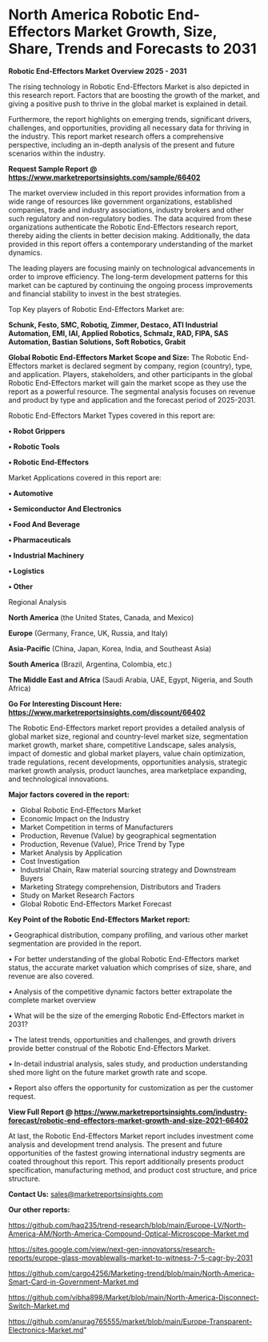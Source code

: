 # North America Robotic End-Effectors Market Growth, Size, Share, Trends and Forecasts to 2031

<Strong> Robotic End-Effectors Market Overview 2025 - 2031</strong>

The rising technology in Robotic End-Effectors Market is also depicted in this research report. Factors that are boosting the growth of the market, and giving a positive push to thrive in the global market is explained in detail.

Furthermore, the report highlights on emerging trends, significant drivers, challenges, and opportunities, providing all necessary data for thriving in the industry. This report market research offers a comprehensive perspective, including an in-depth analysis of the present and future scenarios within the industry.

<strong>Request Sample Report @ <a href=https://www.marketreportsinsights.com/sample/66402>https://www.marketreportsinsights.com/sample/66402</a></strong>

The market overview included in this report provides information from a wide range of resources like government organizations, established companies, trade and industry associations, industry brokers and other such regulatory and non-regulatory bodies. The data acquired from these organizations authenticate the Robotic End-Effectors research report, thereby aiding the clients in better decision making. Additionally, the data provided in this report offers a contemporary understanding of the market dynamics.

The leading players are focusing mainly on technological advancements in order to improve efficiency. The long-term development patterns for this market can be captured by continuing the ongoing process improvements and financial stability to invest in the best strategies.

Top Key players of Robotic End-Effectors Market are:

<strong>Schunk, Festo, SMC, Robotiq, Zimmer, Destaco, ATI Industrial Automation, EMI, IAI, Applied Robotics, Schmalz, RAD, FIPA, SAS Automation, Bastian Solutions, Soft Robotics, Grabit</strong>

<strong><b>Global Robotic End-Effectors Market Scope and Size:</b></strong>
The Robotic End-Effectors market is declared segment by company, region (country), type, and application. Players, stakeholders, and other participants in the global Robotic End-Effectors market will gain the market scope as they use the report as a powerful resource. The segmental analysis focuses on revenue and product by type and application and the forecast period of 2025-2031.

Robotic End-Effectors Market Types covered in this report are:

<strong>• Robot Grippers

• Robotic Tools

• Robotic End-Effectors</strong>

Market Applications covered in this report are:

<strong>• Automotive

• Semiconductor And Electronics

• Food And Beverage

• Pharmaceuticals

• Industrial Machinery

• Logistics

• Other</strong> 

Regional Analysis

<strong>North America</strong> (the United States, Canada, and Mexico)

<strong>Europe</strong> (Germany, France, UK, Russia, and Italy)

<strong>Asia-Pacific</strong> (China, Japan, Korea, India, and Southeast Asia)

<strong>South America</strong> (Brazil, Argentina, Colombia, etc.)

<strong>The Middle East and Africa</strong> (Saudi Arabia, UAE, Egypt, Nigeria, and South Africa)

<strong>Go For Interesting Discount Here: <a href=https://www.marketreportsinsights.com/discount/66402>https://www.marketreportsinsights.com/discount/66402</a></strong>

The Robotic End-Effectors market report provides a detailed analysis of global market size, regional and country-level market size, segmentation market growth, market share, competitive Landscape, sales analysis, impact of domestic and global market players, value chain optimization, trade regulations, recent developments, opportunities analysis, strategic market growth analysis, product launches, area marketplace expanding, and technological innovations.

<strong><b>Major factors covered in the report:</b></strong>
<ul>
  <li>Global Robotic End-Effectors Market </li>
  <li>Economic Impact on the Industry</li>
  <li>Market Competition in terms of Manufacturers</li>
  <li>Production, Revenue (Value) by geographical segmentation</li>
  <li>Production, Revenue (Value), Price Trend by Type</li>
  <li>Market Analysis by Application</li>
  <li>Cost Investigation</li>
  <li>Industrial Chain, Raw material sourcing strategy and Downstream Buyers</li>
  <li>Marketing Strategy comprehension, Distributors and Traders</li>
  <li>Study on Market Research Factors</li>
  <li>Global Robotic End-Effectors Market Forecast</li>
</ul>

<strong><b>Key Point of the Robotic End-Effectors Market report:</b></strong>

• Geographical distribution, company profiling, and various other market segmentation are provided in the report.

• For better understanding of the global Robotic End-Effectors market status, the accurate market valuation which comprises of size, share, and revenue are also covered.

• Analysis of the competitive dynamic factors better extrapolate the complete market overview

• What will be the size of the emerging Robotic End-Effectors market in 2031?

• The latest trends, opportunities and challenges, and growth drivers provide better construal of the Robotic End-Effectors Market.

• In-detail industrial analysis, sales study, and production understanding shed more light on the future market growth rate and scope.

• Report also offers the opportunity for customization as per the customer request.

<strong><b>View Full Report @ <a href=https://www.marketreportsinsights.com/industry-forecast/robotic-end-effectors-market-growth-and-size-2021-66402>https://www.marketreportsinsights.com/industry-forecast/robotic-end-effectors-market-growth-and-size-2021-66402</a></b></strong>


At last, the Robotic End-Effectors Market report includes investment come analysis and development trend analysis. The present and future opportunities of the fastest growing international industry segments are coated throughout this report. This report additionally presents product specification, manufacturing method, and product cost structure, and price structure.

<strong>Contact Us:</strong>
sales@marketreportsinsights.com

<strong>Our other reports:</strong>

<a href=https://github.com/haq235/trend-research/blob/main/Europe-LV/North-America-AM/North-America-Compound-Optical-Microscope-Market.md>https://github.com/haq235/trend-research/blob/main/Europe-LV/North-America-AM/North-America-Compound-Optical-Microscope-Market.md</a>

<a href=https://sites.google.com/view/next-gen-innovatorss/research-reports/europe-glass-movablewalls-market-to-witness-7-5-cagr-by-2031>https://sites.google.com/view/next-gen-innovatorss/research-reports/europe-glass-movablewalls-market-to-witness-7-5-cagr-by-2031</a>

<a href=https://github.com/cargo4256/Marketing-trend/blob/main/North-America-Smart-Card-in-Government-Market.md>https://github.com/cargo4256/Marketing-trend/blob/main/North-America-Smart-Card-in-Government-Market.md</a>

<a href=https://github.com/vibha898/Market/blob/main/North-America-Disconnect-Switch-Market.md>https://github.com/vibha898/Market/blob/main/North-America-Disconnect-Switch-Market.md</a>

<a href=https://github.com/anurag765555/market/blob/main/Europe-Transparent-Electronics-Market.md>https://github.com/anurag765555/market/blob/main/Europe-Transparent-Electronics-Market.md</a>"
